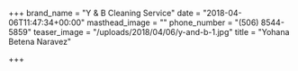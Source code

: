 +++
brand_name = "Y & B Cleaning Service"
date = "2018-04-06T11:47:34+00:00"
masthead_image = ""
phone_number = "(506) 8544-5859"
teaser_image = "/uploads/2018/04/06/y-and-b-1.jpg"
title = "Yohana Betena Naravez"

+++
